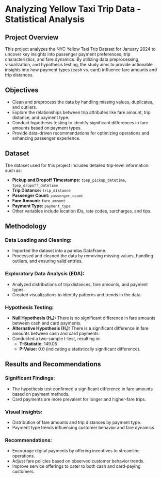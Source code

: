 # Analyzing Yellow Taxi Trip Data - Statistical Analysis

## Project Overview
This project analyzes the NYC Yellow Taxi Trip Dataset for January 2024 to uncover key insights into passenger payment preferences, trip characteristics, and fare dynamics. By utilizing data preprocessing, visualization, and hypothesis testing, the study aims to provide actionable insights into how payment types (cash vs. card) influence fare amounts and trip distances.

## Objectives
- Clean and preprocess the data by handling missing values, duplicates, and outliers.
- Explore the relationships between trip attributes like fare amount, trip distance, and payment type.
- Conduct hypothesis testing to identify significant differences in fare amounts based on payment types.
- Provide data-driven recommendations for optimizing operations and enhancing passenger experience.

## Dataset
The dataset used for this project includes detailed trip-level information such as:
- **Pickup and Dropoff Timestamps:** `tpep_pickup_datetime`, `tpep_dropoff_datetime`
- **Trip Distance:** `trip_distance`
- **Passenger Count:** `passenger_count`
- **Fare Amount:** `fare_amount`
- **Payment Type:** `payment_type`
- Other variables include location IDs, rate codes, surcharges, and tips.

## Methodology
### Data Loading and Cleaning:
- Imported the dataset into a pandas DataFrame.
- Processed and cleaned the data by removing missing values, handling outliers, and ensuring valid entries.

### Exploratory Data Analysis (EDA):
- Analyzed distributions of trip distances, fare amounts, and payment types.
- Created visualizations to identify patterns and trends in the data.

### Hypothesis Testing:
- **Null Hypothesis (H₀):** There is no significant difference in fare amounts between cash and card payments.
- **Alternative Hypothesis (H₁):** There is a significant difference in fare amounts between cash and card payments.
- Conducted a two-sample t-test, resulting in:
  - **T-Statistic:** 149.05
  - **P-Value:** 0.0 (indicating a statistically significant difference).

## Results and Recommendations
### Significant Findings:
- The hypothesis test confirmed a significant difference in fare amounts based on payment methods.
- Card payments are more prevalent for longer and higher-fare trips.

### Visual Insights:
- Distribution of fare amounts and trip distances by payment type.
- Payment type trends influencing customer behavior and fare dynamics.

### Recommendations:
- Encourage digital payments by offering incentives to streamline operations.
- Adjust fare policies based on observed customer behavior trends.
- Improve service offerings to cater to both cash and card-paying customers.
